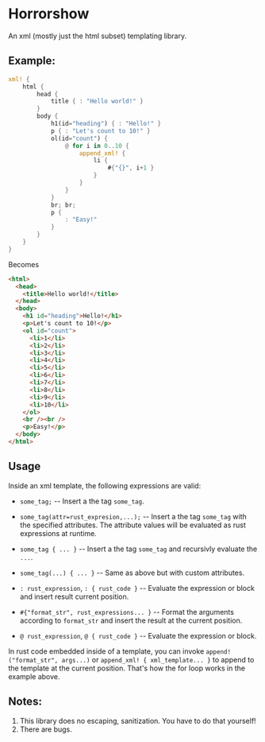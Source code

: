 # Horrorshow

An xml (mostly just the html subset) templating library.

## Example:

```rust
xml! {
    html {
        head {
            title { : "Hello world!" }
        }
        body {
            h1(id="heading") { : "Hello!" }
            p { : "Let's count to 10!" }
            ol(id="count") {
                @ for i in 0..10 {
                    append_xml! {
                        li {
                            #{"{}", i+1 }
                        }
                    }
                }
            }
            br; br;
            p {
                : "Easy!"
            }
        }
    }
}
```

Becomes

```html
<html>
  <head>
    <title>Hello world!</title>
  </head>
  <body>
    <h1 id="heading">Hello!</h1>
    <p>Let's count to 10!</p>
    <ol id="count">
      <li>1</li>
      <li>2</li>
      <li>3</li>
      <li>4</li>
      <li>5</li>
      <li>6</li>
      <li>7</li>
      <li>8</li>
      <li>9</li>
      <li>10</li>
    </ol>
    <br /><br />
    <p>Easy!</p>
  </body>
</html>
```

## Usage


Inside an xml template, the following expressions are valid:

* `some_tag;` -- Insert a the tag `some_tag`.

* `some_tag(attr=rust_expresion,...);` -- Insert a the tag `some_tag` with the specified
   attributes. The attribute values will be evaluated as rust expressions at runtime.

* `some_tag { ... }` -- Insert a the tag `some_tag` and recursivly evaluate the `...`.

* `some_tag(...) { ... }` -- Same as above but with custom attributes.

* `: rust_expression`, `: { rust_code }` -- Evaluate the expression or block and insert result current position.

* `#{"format_str", rust_expressions... }` -- Format the arguments according to `format_str` and insert the
result at the current position.

* `@ rust_expression`, `@ { rust_code }` -- Evaluate the expression or block.

In rust code embedded inside of a template, you can invoke `append!("format_str", args...)` or
`append_xml! { xml_template... }` to append to the template at the current position. That's how
the for loop works in the example above.

## Notes:

1. This library does no escaping, sanitization. You have to do that yourself!
2. There are bugs.

